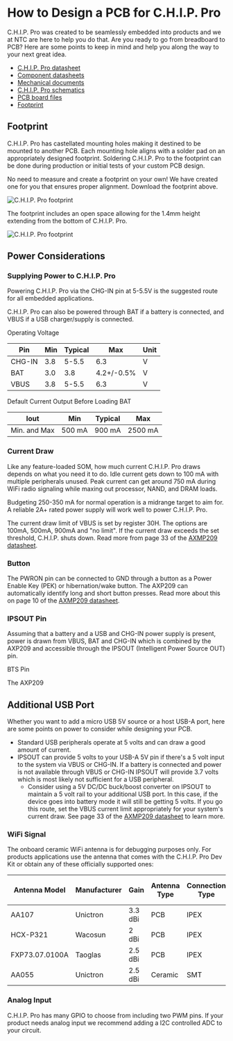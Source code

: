 # How to Design a PCB for C.H.I.P. Pro

C.H.I.P. Pro was created to be seamlessly embedded into products and we at NTC are here to help you do that. Are you ready to go from breadboard to PCB? Here are some points to keep in mind and help you along the way to your next great idea.

* [C.H.I.P. Pro datasheet](https://github.com/NextThingCo/CHIP_Pro-Hardware/blob/master/Datasheets/CHIP_PRO_Datasheet_v1.0.pdf)
* [Component datasheets](https://github.com/NextThingCo/CHIP_Pro-Hardware/tree/master/v1.0/Component%20Datasheets)
* [Mechanical documents](https://github.com/NextThingCo/CHIP_Pro-Hardware/tree/master/Mechanical_Documents)
* [C.H.I.P. Pro schematics](https://github.com/NextThingCo/CHIP_Pro-Hardware/blob/master/v1.0/CHIP_Pro_v1_0_Schematic.pdf)
* [PCB board files](https://github.com/NextThingCo/CHIP_Pro-Hardware/tree/master/v1.0/PCB%20Source)
* [Footprint](https://github.com/NextThingCo/CHIP_Pro-Hardware/blob/master/Footprint/EAGLE/CHIP_Pro-Footprint.lbr) 


## Footprint

C.H.I.P. Pro has castellated mounting holes making it destined to be mounted to another PCB. Each mounting hole aligns with a solder pad on an appropriately designed footprint. Soldering C.H.I.P. Pro to the footprint can be done during production or initial tests of your custom PCB design. 

No need to measure and create a footprint on your own! We have created one for you that ensures proper alignment. Download the footprint above.

![C.H.I.P. Pro footprint](images/footprint.png)

The footprint includes an open space allowing for the 1.4mm height extending from the bottom of C.H.I.P. Pro.

![C.H.I.P. Pro footprint](images/clearance.jpg)


## Power Considerations

### Supplying Power to C.H.I.P. Pro

Powering C.H.I.P. Pro via the CHG-IN pin at 5-5.5V is the suggested route for all embedded applications. 

C.H.I.P. Pro can also be powered through BAT if a battery is connected, and VBUS if a USB charger/supply is connected. 

Operating Voltage

| Pin    | Min | Typical | Max        | Unit |
|--------|-----|---------|------------|------|
| CHG-IN | 3.8 | 5-5.5   | 6.3        | V    |
| BAT    | 3.0 | 3.8     | 4.2+/-0.5% | V    |
| VBUS   | 3.8 | 5-5.5   | 6.3        | V    |

Default Current Output Before Loading BAT

| Iout         | Min    | Typical | Max     |
|--------------|--------|---------|---------|
| Min. and Max | 500 mA | 900 mA  | 2500 mA |

### Current Draw

Like any feature-loaded SOM, how much current C.H.I.P. Pro draws depends on what you need it to do. Idle current gets down to 100 mA with multiple peripherals unused. Peak current can get around 750 mA during WiFi radio signaling while maxing out processor, NAND, and DRAM loads. 

Budgeting 250-350 mA for normal operation is a midrange target to aim for. A reliable 2A+ rated power supply will work well to power C.H.I.P. Pro.

The current draw limit of VBUS is set by register 30H. The options are 100mA, 500mA, 900mA and "no limit". If the current draw exceeds the set threshold, C.H.I.P. shuts down. Read more from page 33 of the [AXMP209 datasheet](https://github.com/NextThingCo/CHIP-Hardware/blob/master/CHIP%5Bv1_0%5D/CHIPv1_0-BOM-Datasheets/AXP209_Datasheet_v1.0en.pdf). 

### Button 

The PWRON pin can be connected to GND through a button as a Power Enable Key (PEK) or hibernation/wake button. The AXP209 can automatically identify long and short button presses. Read more about this on page 10 of the [AXMP209 datasheet](https://github.com/NextThingCo/CHIP-Hardware/blob/master/CHIP%5Bv1_0%5D/CHIPv1_0-BOM-Datasheets/AXP209_Datasheet_v1.0en.pdf). 

### IPSOUT Pin

Assuming that a battery and a USB and CHG-IN power supply is present, power is drawn from VBUS, BAT and CHG-IN which is combined by the AXP209 and accessible through the IPSOUT (Intelligent Power Source OUT) pin.

BTS Pin

The AXP209 

## Additional USB Port

Whether you want to add a micro USB 5V source or a host USB-A port, here are some points on power to consider while designing your PCB.

* Standard USB peripherals operate at 5 volts and can draw a good amount of current.
* IPSOUT can provide 5 volts to your USB-A 5V pin if there's a 5 volt input to the system via VBUS or CHG-IN. If a battery is connected and power is not available through VBUS or CHG-IN IPSOUT will provide 3.7 volts which is most likely not sufficient for a USB peripheral.
	* Consider using a 5V DC/DC buck/boost converter on IPSOUT to maintain a 5 volt rail to your additional USB port. In this case, if the device goes into battery mode it will still be getting 5 volts. If you go this route, set the VBUS current limit appropriately for your system's current draw. See page 33 of the [AXMP209 datasheet](https://github.com/NextThingCo/CHIP-Hardware/blob/master/CHIP%5Bv1_0%5D/CHIPv1_0-BOM-Datasheets/AXP209_Datasheet_v1.0en.pdf) to learn more.

### WiFi Signal

The onboard ceramic WiFi antenna is for debugging purposes only. For products applications use the antenna that comes with the C.H.I.P. Pro Dev Kit or obtain any of these officially supported ones:

| Antenna Model | Manufacturer | Gain | Antenna Type | Connection Type | Freq. Range (GHz) | Cable Length (mm) |
|------------|-----|-----|-----|-----|-----|-----|
| AA107       | Unictron | 3.3 dBi | PCB | IPEX | 2.4 - 2.5 | 100 | 
| HCX-P321   | Wacosun | 2 dBi | PCB | IPEX | 2.4 - 2.5 | 150 |
| FXP73.07.0100A | Taoglas | 2.5 dBi | PCB | IPEX | 2.4 - 2.483 | 100 |
| AA055   | Unictron | 2.5 dBi | Ceramic | SMT | 2.4 - 2.5 | n/a |

### Analog Input

C.H.I.P. Pro has many GPIO to choose from including two PWM pins. If your product needs analog input we recommend adding a I2C controlled ADC to your circuit. 




